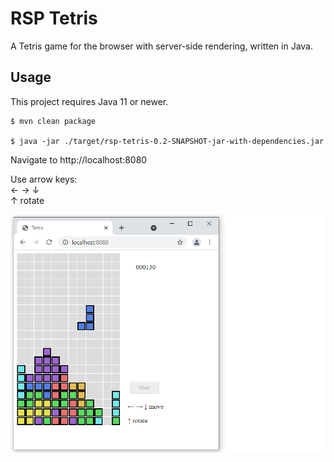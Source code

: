 # RSP Tetris

A Tetris game for the browser with server-side rendering, written in Java.

## Usage

This project requires Java 11 or newer.

```shell script
$ mvn clean package

$ java -jar ./target/rsp-tetris-0.2-SNAPSHOT-jar-with-dependencies.jar
```

Navigate to http://localhost:8080

Use arrow keys:  
← → ↓  
↑ rotate

![Tetris](tetris.png)